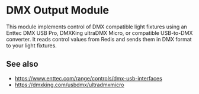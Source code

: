 # DMX Output Module

This module implements control of DMX compatible light fixtures using an Enttec DMX USB Pro, DMXKing ultraDMX Micro, or compatible USB-to-DMX converter. It reads control values from Redis and sends them in DMX format to your light fixtures.

## See also

- <https://www.enttec.com/range/controls/dmx-usb-interfaces>
- <https://dmxking.com/usbdmx/ultradmxmicro>
